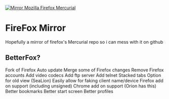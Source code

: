 [![Mirror Mozilla Firefox Mercurial](https://github.com/catskilldev/mozilla-firefox/actions/workflows/mirror.yml/badge.svg)](https://github.com/catskilldev/mozilla-firefox/actions/workflows/mirror.yml)
# FireFox Mirror
Hopefully a mirror of firefox's Mercurial repo so i can mess with it on github




## BetterFox?
Fork of Firefox
Auto update
Merge some of Firefox changes
Remove Firefox accounts
Add video codecs
Add ftp server
Add telnet
Stacked tabs
Option for old view (SeaLion)
Easily allow for faking client name/device
Firefox add on support (including unsigned)
Chrome add on support (Orion has this)
Better bookmarks
Better start screen
Better profiles
